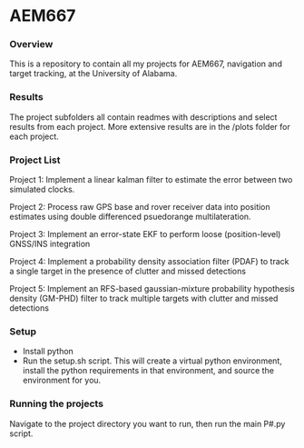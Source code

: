 # AEM667

### Overview
This is a repository to contain all my projects for AEM667, navigation and target tracking,
at the University of Alabama. 

### Results
The project subfolders all contain readmes with descriptions and select results from each project. More extensive results are in the /plots folder for each project. 

### Project List 
Project 1: Implement a linear kalman filter to estimate the error between two simulated clocks.  

Project 2: Process raw GPS base and rover receiver data into position estimates using double differenced psuedorange multilateration.

Project 3: Implement an error-state EKF to perform loose (position-level) GNSS/INS integration

Project 4: Implement a probability density association filter (PDAF) to track a single target in the presence of clutter and missed detections

Project 5: Implement an RFS-based gaussian-mixture probability hypothesis density (GM-PHD) filter to track multiple targets with clutter and missed detections

### Setup
- Install python
- Run the setup.sh script. This will create a virtual python environment, install the python requirements in that environment, and source the environment for you. 

### Running the projects
Navigate to the project directory you want to run, then run the main P#.py script. 
